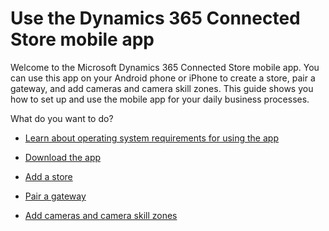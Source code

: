 
# Use the Dynamics 365 Connected Store mobile app

Welcome to the Microsoft Dynamics 365 Connected Store mobile app. You can use this app on your Android phone or iPhone to create a store, 
pair a gateway, and add cameras and camera skill zones. This guide shows you how to set up and use the mobile app for your daily business 
processes. 

What do you want to do?

- [Learn about operating system requirements for using the app](mobile-app-requirements.md)

- [Download the app](mobile-app-download.md)

- [Add a store](mobile-app-add-store.md)

- [Pair a gateway](mobile-app-pair-gateway.md)

- [Add cameras and camera skill zones](mobile-app-add-cameras.md)
